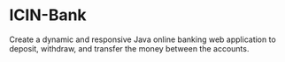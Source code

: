 # ICIN-Bank
 Create a dynamic and responsive Java online banking web application to deposit, withdraw, and transfer the money between the accounts.
